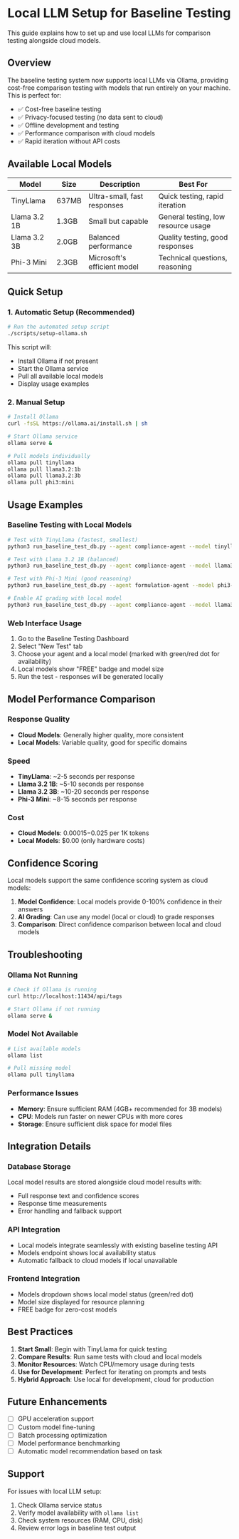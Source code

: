 # Local LLM Setup for Baseline Testing

This guide explains how to set up and use local LLMs for comparison testing alongside cloud models.

## Overview

The baseline testing system now supports local LLMs via Ollama, providing cost-free comparison testing with models that run entirely on your machine. This is perfect for:

- ✅ Cost-free baseline testing  
- ✅ Privacy-focused testing (no data sent to cloud)
- ✅ Offline development and testing
- ✅ Performance comparison with cloud models
- ✅ Rapid iteration without API costs

## Available Local Models

| Model | Size | Description | Best For |
|-------|------|-------------|----------|
| TinyLlama | 637MB | Ultra-small, fast responses | Quick testing, rapid iteration |
| Llama 3.2 1B | 1.3GB | Small but capable | General testing, low resource usage |
| Llama 3.2 3B | 2.0GB | Balanced performance | Quality testing, good responses |
| Phi-3 Mini | 2.3GB | Microsoft's efficient model | Technical questions, reasoning |

## Quick Setup

### 1. Automatic Setup (Recommended)

```bash
# Run the automated setup script
./scripts/setup-ollama.sh
```

This script will:
- Install Ollama if not present
- Start the Ollama service
- Pull all available local models
- Display usage examples

### 2. Manual Setup

```bash
# Install Ollama
curl -fsSL https://ollama.ai/install.sh | sh

# Start Ollama service
ollama serve &

# Pull models individually
ollama pull tinyllama
ollama pull llama3.2:1b
ollama pull llama3.2:3b
ollama pull phi3:mini
```

## Usage Examples

### Baseline Testing with Local Models

```bash
# Test with TinyLlama (fastest, smallest)
python3 run_baseline_test_db.py --agent compliance-agent --model tinyllama

# Test with Llama 3.2 1B (balanced)
python3 run_baseline_test_db.py --agent compliance-agent --model llama3.2-1b

# Test with Phi-3 Mini (good reasoning)
python3 run_baseline_test_db.py --agent formulation-agent --model phi3-mini

# Enable AI grading with local model
python3 run_baseline_test_db.py --agent compliance-agent --model llama3.2-3b --enable-ai-grading
```

### Web Interface Usage

1. Go to the Baseline Testing Dashboard
2. Select "New Test" tab
3. Choose your agent and a local model (marked with green/red dot for availability)
4. Local models show "FREE" badge and model size
5. Run the test - responses will be generated locally

## Model Performance Comparison

### Response Quality
- **Cloud Models**: Generally higher quality, more consistent
- **Local Models**: Variable quality, good for specific domains

### Speed
- **TinyLlama**: ~2-5 seconds per response
- **Llama 3.2 1B**: ~5-10 seconds per response  
- **Llama 3.2 3B**: ~10-20 seconds per response
- **Phi-3 Mini**: ~8-15 seconds per response

### Cost
- **Cloud Models**: $0.00015-$0.025 per 1K tokens
- **Local Models**: $0.00 (only hardware costs)

## Confidence Scoring

Local models support the same confidence scoring system as cloud models:

1. **Model Confidence**: Local models provide 0-100% confidence in their answers
2. **AI Grading**: Can use any model (local or cloud) to grade responses
3. **Comparison**: Direct confidence comparison between local and cloud models

## Troubleshooting

### Ollama Not Running
```bash
# Check if Ollama is running
curl http://localhost:11434/api/tags

# Start Ollama if not running
ollama serve &
```

### Model Not Available
```bash
# List available models
ollama list

# Pull missing model
ollama pull tinyllama
```

### Performance Issues
- **Memory**: Ensure sufficient RAM (4GB+ recommended for 3B models)
- **CPU**: Models run faster on newer CPUs with more cores
- **Storage**: Ensure sufficient disk space for model files

## Integration Details

### Database Storage
Local model results are stored alongside cloud model results with:
- Full response text and confidence scores
- Response time measurements
- Error handling and fallback support

### API Integration
- Local models integrate seamlessly with existing baseline testing API
- Models endpoint shows local availability status
- Automatic fallback to cloud models if local unavailable

### Frontend Integration
- Models dropdown shows local model status (green/red dot)
- Model size displayed for resource planning
- FREE badge for zero-cost models

## Best Practices

1. **Start Small**: Begin with TinyLlama for quick testing
2. **Compare Results**: Run same tests with cloud and local models
3. **Monitor Resources**: Watch CPU/memory usage during tests
4. **Use for Development**: Perfect for iterating on prompts and tests
5. **Hybrid Approach**: Use local for development, cloud for production

## Future Enhancements

- [ ] GPU acceleration support
- [ ] Custom model fine-tuning
- [ ] Batch processing optimization  
- [ ] Model performance benchmarking
- [ ] Automatic model recommendation based on task

## Support

For issues with local LLM setup:
1. Check Ollama service status
2. Verify model availability with `ollama list`
3. Check system resources (RAM, CPU, disk)
4. Review error logs in baseline test output